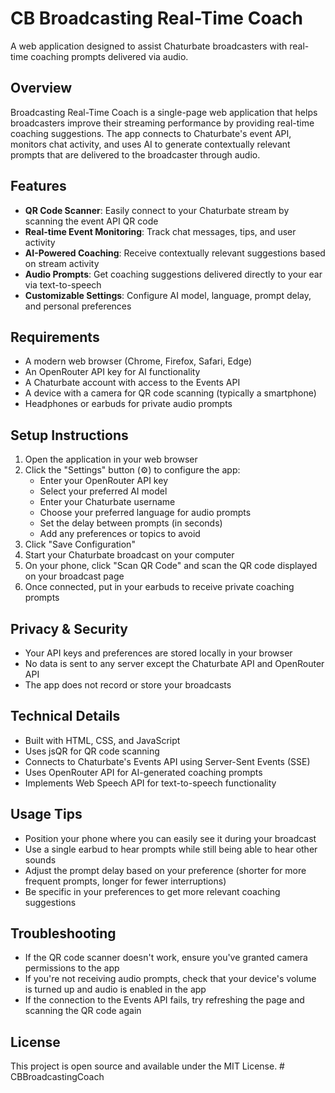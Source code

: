 # CB Broadcasting Real-Time Coach

A web application designed to assist Chaturbate broadcasters with real-time coaching prompts delivered via audio.

## Overview

Broadcasting Real-Time Coach is a single-page web application that helps broadcasters improve their streaming performance by providing real-time coaching suggestions. The app connects to Chaturbate's event API, monitors chat activity, and uses AI to generate contextually relevant prompts that are delivered to the broadcaster through audio.

## Features

- **QR Code Scanner**: Easily connect to your Chaturbate stream by scanning the event API QR code
- **Real-time Event Monitoring**: Track chat messages, tips, and user activity
- **AI-Powered Coaching**: Receive contextually relevant suggestions based on stream activity
- **Audio Prompts**: Get coaching suggestions delivered directly to your ear via text-to-speech
- **Customizable Settings**: Configure AI model, language, prompt delay, and personal preferences

## Requirements

- A modern web browser (Chrome, Firefox, Safari, Edge)
- An OpenRouter API key for AI functionality
- A Chaturbate account with access to the Events API
- A device with a camera for QR code scanning (typically a smartphone)
- Headphones or earbuds for private audio prompts

## Setup Instructions

1. Open the application in your web browser
2. Click the "Settings" button (⚙️) to configure the app:
   - Enter your OpenRouter API key
   - Select your preferred AI model
   - Enter your Chaturbate username
   - Choose your preferred language for audio prompts
   - Set the delay between prompts (in seconds)
   - Add any preferences or topics to avoid
3. Click "Save Configuration"
4. Start your Chaturbate broadcast on your computer
5. On your phone, click "Scan QR Code" and scan the QR code displayed on your broadcast page
6. Once connected, put in your earbuds to receive private coaching prompts

## Privacy & Security

- Your API keys and preferences are stored locally in your browser
- No data is sent to any server except the Chaturbate API and OpenRouter API
- The app does not record or store your broadcasts

## Technical Details

- Built with HTML, CSS, and JavaScript
- Uses jsQR for QR code scanning
- Connects to Chaturbate's Events API using Server-Sent Events (SSE)
- Uses OpenRouter API for AI-generated coaching prompts
- Implements Web Speech API for text-to-speech functionality

## Usage Tips

- Position your phone where you can easily see it during your broadcast
- Use a single earbud to hear prompts while still being able to hear other sounds
- Adjust the prompt delay based on your preference (shorter for more frequent prompts, longer for fewer interruptions)
- Be specific in your preferences to get more relevant coaching suggestions

## Troubleshooting

- If the QR code scanner doesn't work, ensure you've granted camera permissions to the app
- If you're not receiving audio prompts, check that your device's volume is turned up and audio is enabled in the app
- If the connection to the Events API fails, try refreshing the page and scanning the QR code again

## License

This project is open source and available under the MIT License.
#   C B B r o a d c a s t i n g C o a c h 
 
 
